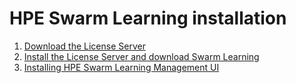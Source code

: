 # <a name="GUID-01199457-73B6-45F3-99FC-164E4B25A0A3"/> HPE Swarm Learning installation

1.   [Download the License Server](Download_the_License_Server.md) 
2.   [Install the License Server and download Swarm Learning](Install_the_License_Server.md) 
3.   [Installing HPE Swarm Learning Management UI](Installing_HPE_Swarm_Learning_Management_UI.md) 


